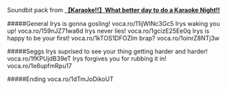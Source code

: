 Soundbit pack from [**【Karaoke!!】What better day to do a Karaoke Night!!**](https://www.youtube.com/watch?v=mbSezLioaTc)

#####General
Irys is gonna gosling!
voca.ro/11ijWINc3Gc5
Irys waking you up!
voca.ro/159nJZ71wa6d
Irys never lies!
voca.ro/1gcizE25Ee0q
Irys is happy to be your first!
voca.ro/1kTOS1DFOZlm
brap?
voca.ro/1oinrZ8NTj3w

#####Seggs
Irys suprised to see your thing getting harder and harder!
voca.ro/1fKPUjdB39eT
Irys forgives you for rubbing it in!
voca.ro/1e8upfmRpu17

#####Ending
voca.ro/1dTmJoDikoUT